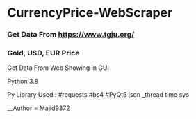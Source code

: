 # CurrencyPrice-WebScraper

### Get Data From https://www.tgju.org/ ###
### Gold, USD, EUR Price ###

Get Data From Web Showing in GUI 

Python 3.8 

Py Library Used : 
                  #requests
                  #bs4
                  #PyQt5
                  json
                  _thread
                  time
                  sys

__Author = Majid9372
